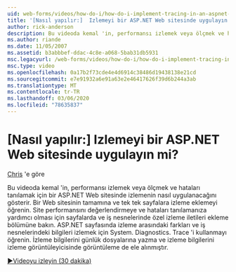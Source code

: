 ```yaml
---
uid: web-forms/videos/how-do-i/how-do-i-implement-tracing-in-an-aspnet-web-site
title: '[Nasıl yapılır:]  Izlemeyi bir ASP.NET Web sitesinde uygulayın mi? | Microsoft Docs'
author: rick-anderson
description: Bu videoda kemal 'in, performansı izlemek veya ölçmek ve hataları tanılamak için bir ASP.NET Web sitesinde izlemenin nasıl uygulanacağını gösterir.
ms.author: riande
ms.date: 11/05/2007
ms.assetid: b3abbbef-ddac-4c8e-a068-5bab31db5931
msc.legacyurl: /web-forms/videos/how-do-i/how-do-i-implement-tracing-in-an-aspnet-web-site
msc.type: video
ms.openlocfilehash: 0a17b2f73cde4e4d6914c38486d19438138e21cd
ms.sourcegitcommit: e7e91932a6e91a63e2e46417626f39d6b244a3ab
ms.translationtype: MT
ms.contentlocale: tr-TR
ms.lasthandoff: 03/06/2020
ms.locfileid: "78635837"
---
```

# <a name="how-do-i--implement-tracing-in-an-aspnet-web-site"></a>[Nasıl yapılır:]  Izlemeyi bir ASP.NET Web sitesinde uygulayın mi?

[Chris](https://twitter.com/chrispels) 'e göre

Bu videoda kemal 'in, performansı izlemek veya ölçmek ve hataları tanılamak için bir ASP.NET Web sitesinde izlemenin nasıl uygulanacağını gösterir. Bir Web sitesinin tamamına ve tek tek sayfalara izleme eklemeyi öğrenin. Site performansını değerlendirmeye ve hataları tanılamanıza yardımcı olması için sayfalarda ve iş nesnelerinde özel izleme iletileri ekleme bölümüne bakın. ASP.NET sayfasında izleme arasındaki farkları ve iş nesnelerindeki bilgileri izlemek için System. Diagnostics. Trace 'i kullanmayı öğrenin. İzleme bilgilerini günlük dosyalarına yazma ve izleme bilgilerini izleme görüntüleyicisinde görüntüleme de ele alınmıştır.

[&#9654;Videoyu izleyin (30 dakika)](https://channel9.msdn.com/Blogs/ASP-NET-Site-Videos/how-do-i-implement-tracing-in-an-aspnet-web-site)
